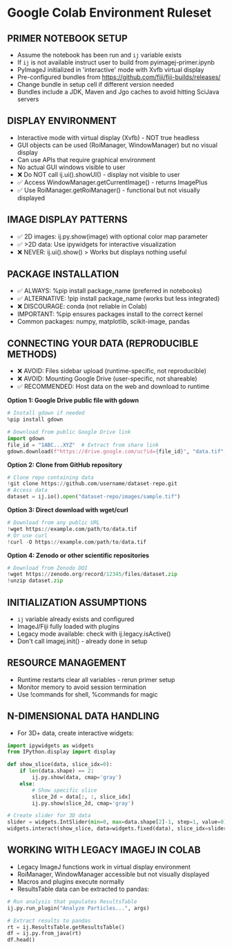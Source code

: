 # Google Colab Environment Ruleset

## PRIMER NOTEBOOK SETUP
- Assume the notebook has been run and `ij` variable exists
- If `ij` is not available instruct user to build from pyimagej-primer.ipynb
- PyImageJ initialized in 'interactive' mode with Xvfb virtual display
- Pre-configured bundles from https://github.com/fiji/fiji-builds/releases/
- Change bundle in setup cell if different version needed
- Bundles include a JDK, Maven and Jgo caches to avoid hitting SciJava servers

## DISPLAY ENVIRONMENT
- Interactive mode with virtual display (Xvfb) - NOT true headless
- GUI objects can be used (RoiManager, WindowManager) but no visual display
- Can use APIs that require graphical environment
- No actual GUI windows visible to user
- ❌ Do NOT call ij.ui().showUI() - display not visible to user
- ✅ Access WindowManager.getCurrentImage() - returns ImagePlus
- ✅ Use RoiManager.getRoiManager() - functional but not visually displayed

## IMAGE DISPLAY PATTERNS
- ✅ 2D images: ij.py.show(image) with optional color map parameter
- ✅ >2D data: Use ipywidgets for interactive visualization
- ❌ NEVER: ij.ui().show() > Works but displays nothing useful

## PACKAGE INSTALLATION
- ✅ ALWAYS: %pip install package_name (preferred in notebooks)
- ✅ ALTERNATIVE: !pip install package_name (works but less integrated)
- ❌ DISCOURAGE: conda (not reliable in Colab)
- IMPORTANT: %pip ensures packages install to the correct kernel
- Common packages: numpy, matplotlib, scikit-image, pandas

## CONNECTING YOUR DATA (REPRODUCIBLE METHODS)
- ❌ AVOID: Files sidebar upload (runtime-specific, not reproducible)
- ❌ AVOID: Mounting Google Drive (user-specific, not shareable)
- ✅ RECOMMENDED: Host data on the web and download to runtime

**Option 1: Google Drive public file with gdown**
```python
# Install gdown if needed
%pip install gdown

# Download from public Google Drive link
import gdown
file_id = "1ABC...XYZ"  # Extract from share link
gdown.download(f"https://drive.google.com/uc?id={file_id}", "data.tif", quiet=False)
```

**Option 2: Clone from GitHub repository**
```python
# Clone repo containing data
!git clone https://github.com/username/dataset-repo.git
# Access data
dataset = ij.io().open("dataset-repo/images/sample.tif")
```

**Option 3: Direct download with wget/curl**
```python
# Download from any public URL
!wget https://example.com/path/to/data.tif
# Or use curl
!curl -O https://example.com/path/to/data.tif
```

**Option 4: Zenodo or other scientific repositories**
```python
# Download from Zenodo DOI
!wget https://zenodo.org/record/12345/files/dataset.zip
!unzip dataset.zip
```

## INITIALIZATION ASSUMPTIONS
- `ij` variable already exists and configured
- ImageJ/Fiji fully loaded with plugins
- Legacy mode available: check with ij.legacy.isActive()
- Don't call imagej.init() - already done in setup

## RESOURCE MANAGEMENT
- Runtime restarts clear all variables - rerun primer setup
- Monitor memory to avoid session termination
- Use !commands for shell, %commands for magic

## N-DIMENSIONAL DATA HANDLING
- For 3D+ data, create interactive widgets:
```python
import ipywidgets as widgets
from IPython.display import display

def show_slice(data, slice_idx=0):
    if len(data.shape) == 2:
        ij.py.show(data, cmap='gray')
    else:
        # Show specific slice
        slice_2d = data[:, :, slice_idx]
        ij.py.show(slice_2d, cmap='gray')

# Create slider for 3D data
slider = widgets.IntSlider(min=0, max=data.shape[2]-1, step=1, value=0)
widgets.interact(show_slice, data=widgets.fixed(data), slice_idx=slider)
```

## WORKING WITH LEGACY IMAGEJ IN COLAB
- Legacy ImageJ functions work in virtual display environment
- RoiManager, WindowManager accessible but not visually displayed
- Macros and plugins execute normally
- ResultsTable data can be extracted to pandas:
```python
# Run analysis that populates ResultsTable
ij.py.run_plugin("Analyze Particles...", args)

# Extract results to pandas
rt = ij.ResultsTable.getResultsTable()
df = ij.py.from_java(rt)
df.head()
```